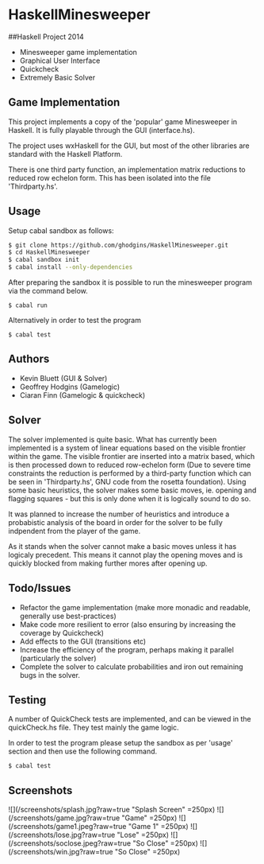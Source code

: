 HaskellMinesweeper
==================

##Haskell Project 2014
  - Minesweeper game implementation
  - Graphical User Interface
  - Quickcheck
  - Extremely Basic Solver


## Game Implementation
This project implements a copy of the 'popular' game Minesweeper in Haskell. It is fully playable through the GUI (interface.hs).

The project uses wxHaskell for the GUI, but most of the other libraries are standard with the Haskell Platform. 

There is one third party function, an implementation matrix reductions to reduced row echelon form. This has been isolated into the file 'Thirdparty.hs'.

## Usage
Setup cabal sandbox as follows:

```sh
$ git clone https://github.com/ghodgins/HaskellMinesweeper.git
$ cd HaskellMinesweeper
$ cabal sandbox init 
$ cabal install --only-dependencies
```

After preparing the sandbox it is possible to run the minesweeper program via the command below.

`$ cabal run`

Alternatively in order to test the program

`$ cabal test`

## Authors
 - Kevin Bluett (GUI & Solver)
 - Geoffrey Hodgins (Gamelogic)
 - Ciaran Finn (Gamelogic & quickcheck)

## Solver
The solver implemented is quite basic. What has currently been implemented is a system of linear equations based on the visible frontier within the game. The visible frontier are inserted into a matrix based, which is then processed down to reduced row-echelon form (Due to severe time constraints the reduction is performed by a third-party function which can be seen in 'Thirdparty.hs', GNU code from the rosetta foundation). Using some basic heuristics, the solver makes some basic moves, ie. opening and flagging squares - but this is only done when it is logically sound to do so.

It was planned to increase the number of heuristics and introduce a probabistic analysis of the board in order for the solver to be fully indpendent from the player of the game.

As it stands when the solver cannot make a basic moves unless it has logicaly precedent. This means it cannot play the opening moves and is quickly blocked from making further mores after opening up.

## Todo/Issues
- Refactor the game implementation (make more monadic and readable, generally use best-practices)
- Make code more resilient to error (also ensuring by increasing the coverage by Quickcheck)
- Add effects to the GUI (transitions etc)
- Increase the efficiency of the program, perhaps making it parallel (particularly the solver)
- Complete the solver to calculate probabilities and iron out remaining bugs in the solver.

## Testing
A number of QuickCheck tests are implemented, and can be viewed in the quickCheck.hs file. They test mainly the game logic.

In order to test the program please setup the sandbox as per 'usage' section and then use the following command.

`$ cabal test`

## Screenshots
![](/screenshots/splash.jpg?raw=true "Splash Screen" =250px)
![](/screenshots/game.jpg?raw=true "Game" =250px)
![](/screenshots/game1.jpeg?raw=true "Game 1" =250px)
![](/screenshots/lose.jpg?raw=true "Lose" =250px)
![](/screenshots/soclose.jpeg?raw=true "So Close" =250px)
![](/screenshots/win.jpg?raw=true "So Close" =250px)
